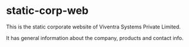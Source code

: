 # static-corp-web
This is the static corporate website of Viventra Systems Private Limited.

It has general information about the company, products and contact info. 
